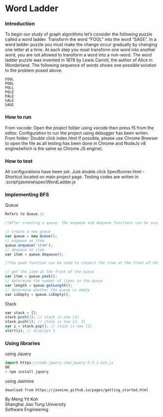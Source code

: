 # Word Ladder

### Introduction  
To begin our study of graph algorithms let’s consider the following puzzle called a word ladder. Transform the word “FOOL” into the word “SAGE”. In a word ladder puzzle you must make the change occur gradually by changing one letter at a time. At each step you must transform one word into another word, you are not allowed to transform a word into a non-word. The word ladder puzzle was invented in 1878 by Lewis Carroll, the author of Alice in Wonderland. The following sequence of words shows one possible solution to the problem posed above.
```
FOOL
POOL
POLL
POLE
PALE
SALE
SAGE
```

### How to run
From vscode:
    Open the project folder using vscode then press f5 from the editor. Configuration to run the project using debugger has been writen.
From folder:
    Double click index.html If possible, please use Chrome Browser to open the file as all testing has been done in Chrome and NodeJs v8 engine(which is the same as Chrome JS engine).

### How to test  
All configurations have been set. Just double click SpecRunner.html - Shortcut located on main project page. Testing codes are writen in .script\jasmine\spec\WordLadder.js  

### Implementing BFS  

Queue
```JavaScript
Refers to Queue.js

/*After creating a queue, the enqueue and dequeue functions can be used to add items to the end of the queue and remove them from the front:*/

// create a new queue
var queue = new Queue();
// enqueue an item
queue.enqueue('item');
// dequeue an item
var item = queue.dequeue();

/*The peek function can be used to inspect the item at the front of the queue without dequeuing it:*/

// get the item at the front of the queue
var item = queue.peek();
// determine the number of items in the queue
var length = queue.getLength();
// determine whether the queue is empty
var isEmpty = queue.isEmpty();
```

Stack
```JavaScript
var stack = [];
stack.push(2); // stack is now [2]
stack.push(3); // stack is now [2, 3]
var i = stack.pop(); // stack is now [2]
alert(i); // displays 3
```

### Using libraries

using Jquery
```JavaScript
import https://code.jquery.com/jquery-3.3.1.min.js
OR
> npm install jquery
```

using Jasmine
```
download from https://jasmine.github.io/pages/getting_started.html
```

By Meng Yit Koh  
Shanghai Jiao Tong University  
Software Engineering  